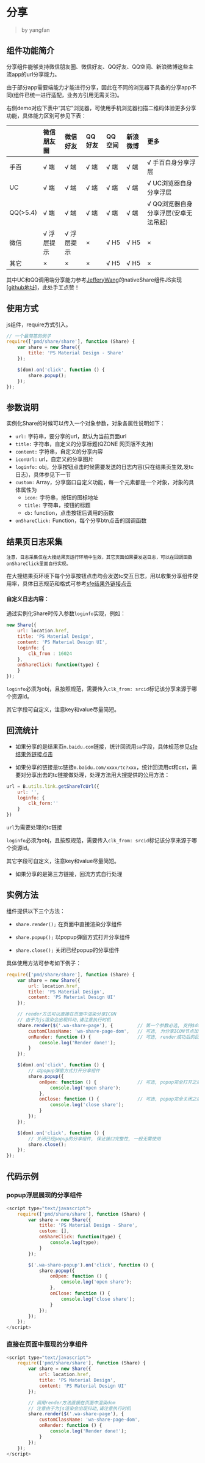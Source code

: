 # 分享
> by yangfan


## 组件功能简介

分享组件能够支持微信朋友圈、微信好友、QQ好友、QQ空间、新浪微博这些主流app的url分享能力。

由于部分app需要端能力才能进行分享，因此在不同的浏览器下具备的分享app不同(组件已统一进行适配，业务方引用无需关注)。

右侧demo对应下表中“其它”浏览器，可使用手机浏览器扫描二维码体验更多分享功能，具体能力区别可参见下表：

|          | 微信朋友圈 | 微信好友   | QQ好友 | QQ空间 | 新浪微博 | 更多
| :------- | :--------- | :--------- | :----- | :----- | :------- | :-----------------
| 手百     | √ 端       | √ 端       | √ 端   | √ 端   | √ 端     | √ 手百自身分享浮层
| UC       | √ 端       | √ 端       | √ 端   | √ 端   | √ 端     | √ UC浏览器自身分享浮层
| QQ(>5.4) | √ 端       | √ 端       | √ 端   | √ 端   | √ 端     | √ QQ浏览器自身分享浮层(安卓无法吊起)
| 微信     | √ 浮层提示 | √ 浮层提示 | ×      | √ H5   | √ H5     | ×
| 其它     | ×          | ×          | ×      | √ H5   | √ H5     | ×

其中UC和QQ调用端分享能力参考[JefferyWang](https://github.com/JefferyWang)的nativeShare组件JS实现[[github地址]](https://github.com/JefferyWang/nativeShare.js)，此处手工点赞！


## 使用方式

js组件，require方式引入。

``` javascript
// 一个最简答的例子
require(['pmd/share/share'], function (Share) {
    var share = new Share({
        title: 'PS Material Design - Share'
    });

    $(dom).on('click', function () {
        share.popup();
    });
});
```


## 参数说明

实例化Share的时候可以传入一个对象参数，对象各属性说明如下：

* `url:` 字符串，要分享的url，默认为当前页面url
* `title:` 字符串，自定义的分享标题(QZONE 网页版不支持)
* `content:` 字符串，自定义的分享内容
* `iconUrl:` url，自定义的分享图片
* `loginfo:` obj，分享按钮点击时候需要发送的日志内容(只在结果页生效,发tc日志)，具体参见下一节
* `custom:` Array，分享窗口自定义功能，每一个元素都是一个对象，对象的具体属性为
    * `icon:` 字符串，按钮的图标地址
    * `title:` 字符串，按钮的标题
    * `cb:` function，点击按钮后调用的函数
* `onShareClick:` Function，每个分享btn点击的回调函数

## 结果页日志采集

`注意，日志采集仅在大搜结果页运行环境中生效，其它页面如果要发送日志，可以在回调函数onShareClick里面自行实现。`

在大搜结果页环境下每个分享按钮点击均会发送tc交互日志，用以收集分享组件使用率，具体日志规范和格式可参考[sfe结果外链接点击](http://sfe.baidu.com/#/日志/无线网页搜索/点击日志/结果外链接点击)

#### 自定义日志内容：

通过实例化Share时传入参数`loginfo`实现，例如：

``` javascript
new Share({
    url: location.href,
    title: 'PS Material Design',
    content: 'PS Material Design UI',
    loginfo: {
        clk_from : 16024
    },
    onShareClick: function(type) {
    }
});
```

`loginfo`必须为obj，且按照规范，需要传入`clk_from: srcid`标记该分享来源于哪个资源id。

其它字段可自定义，注意key和value尽量简短。


## 回流统计

* 如果分享的是结果页`m.baidu.com`链接，统计回流用`sa`字段，具体规范参见[sfe结果外链接点击](http://sfe.baidu.com/#/日志/无线网页搜索/点击日志/结果外链接点击)

* 如果分享的链接是tc链接`m.baidu.com/xxxx/tc?xxx`，统计回流用ct和cst，需要对分享出去的tc链接做处理，处理方法用大搜提供的公用方法：

``` javascript
url = B.utils.link.getShareTcUrl({
    url: '',
    loginfo: {
        clk_form:''
    }
})
```

`url`为需要处理的tc链接

`loginfo`必须为obj，且按照规范，需要传入`clk_from: srcid`标记该分享来源于哪个资源id。

其它字段可自定义，注意key和value尽量简短。


* 如果分享的是第三方链接，回流方式自行处理



## 实例方法

组件提供以下三个方法：

* `share.render();` 在页面中直接渲染分享组件

* `share.popup();` 以popup弹窗方式打开分享组件

* `share.close();` 关闭已经popup的分享组件

具体使用方法可参考如下例子：

``` javascript
require(['pmd/share/share'], function (Share) {
    var share = new Share({
        url: location.href,
        title: 'PS Material Design',
        content: 'PS Material Design UI'
    });

    // render方法可以直接在页面中渲染分享ICON
    // 由于为js渲染会出现抖动,请注意执行时机
    share.render($('.wa-share-page'), {         // 第一个参数必选, 支持$dom或classname, 标记分享ICON需要插入的dom节点
        customClassName: 'wa-share-page-dom',   // 可选, 为分享ICON节点加入自定义classname
        onRender: function () {                 // 可选, render成功后的回调函数
            console.log('Render done!');
        }
    });

    $(dom).on('click', function () {
        // 以popup弹窗方式打开分享组件
        share.popup({
            onOpen: function () {               // 可选, popup完全打开之后的回调函数
                console.log('open share');
            },
            onClose: function () {              // 可选, popup完全关闭之后的回调函数
                console.log('close share');
            }
        });
    });

    $(dom).on('click', function () {
        // 关闭已经popup的分享组件, 保证接口完整性, 一般无需使用
        share.close();
    });
});
```


## 代码示例

### popup浮层展现的分享组件

``` javascript
<script type="text/javascript">
    require(['pmd/share/share'], function (Share) {
        var share = new Share({
            title: 'PS Material Design - Share',
            custom: [],
            onShareClick: function(type) {
                console.log(type);
            }
        });

        $('.wa-share-popup').on('click', function () {
            share.popup({
                onOpen: function () {
                    console.log('open share');
                },
                onClose: function () {
                    console.log('close share');
                }
            });
        });
    });
</script>
```

### 直接在页面中展现的分享组件

``` javascript
<script type="text/javascript">
    require(['pmd/share/share'], function (Share) {
        var share = new Share({
            url: location.href,
            title: 'PS Material Design',
            content: 'PS Material Design UI'
        });

        // 调用render方法直接在页面中渲染dom
        // 注意由于为js渲染会出现抖动,请注意执行时机
        share.render($('.wa-share-page'), {
            customClassName: 'wa-share-page-dom',
            onRender: function () {
                console.log('Render done!');
            }
        });
    });
</script>
```